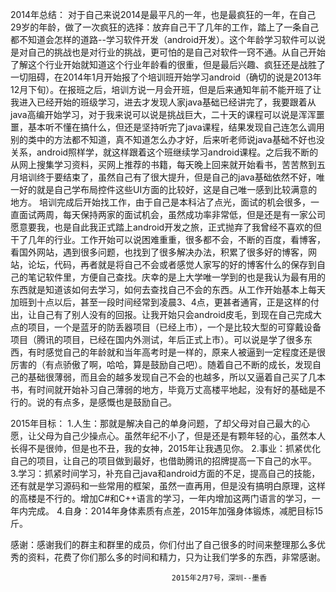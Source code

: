 2014年总结：
对于自己来说2014是最平凡的一年，也是最疯狂的一年，在自己29岁的年龄，做了一次疯狂的选择：放弃自己干了几年的工作，踏上了一条自己都不知道会怎样的道路--学习软件开发（android开发）。这个年龄学习软件可以说是对自己的挑战也是对行业的挑战，更可怕的是自己对软件一窍不通。从自己开始了解这个行业开始就知道这个行业年龄看的很重，但是最后兴趣、疯狂还是战胜了一切阻碍，在2014年1月开始报了个培训班开始学习android（确切的说是2013年12月下旬）。在报班之后，培训方说一月会开班，但是后来通知年前不能开班了让我进入已经开始的班级学习，进去才发现人家java基础已经讲完了，我要跟着从java高编开始学习，对于我来说可以说是挑战巨大，二十天的课程可以说是浑浑噩噩，基本听不懂在搞什么，但还是坚持听完了java课程，结果发现自己连怎么调用别的类中的方法都不知道，真不知道怎么办才好，后来听老师说java基础不好也没关系，android照样学，就这样跟着这个班继续学习android课程。之后我不断的从网上搜集学习资料，买网上推荐的书籍，每天晚上回来就开始看书，苦苦熬到五月培训终于要结束了，虽然自己有了很大提升，但是自己的java基础依然不好，唯一好的就是自己学布局控件这些UI方面的比较好，这是自己唯一感到比较满意的地方。
培训完成后开始找工作，由于自己是本科沾了点光，面试的机会很多，一直面试两周，每天保持两家的面试机会，虽然成功率非常低，但是还是有一家公司愿意要我，也是自此我正式踏上android开发之旅，正式抛弃了我曾经不喜欢的但干了几年的行业。工作开始可以说困难重重，很多都不会，不断的百度，看博客，看国外网站，遇到很多问题，也找到了很多解决办法，积累了很多好的博客，网站，论坛，代码，再者就是将自己不会或者感觉人家写的好的博客什么的保存到自己的笔记软件里，方便自己查找。庆幸的是上大学唯一学到的也是我认为最有用的东西就是知道该如何去学习，如何去查找自己不会的东西。从工作开始基本上每天加班到十点以后，甚至一段时间经常到凌晨3、4点，更甚者通宵，正是这样的付出，让自己有了别人没有的回报。让我开始只会android皮毛，到现在自己完成大点的项目，一个是蓝牙的防丢器项目（已经上市），一个是比较大型的可穿戴设备项目（腾讯的项目，已经在国内外测试，年后正式上市）。可以说是学了很多东西，有时感觉自己的年龄就和当年高考时是一样的，原来人被逼到一定程度还是很厉害的（有点骄傲了啊，哈哈，算是鼓励自己吧）。随着自己不断的成长，发现自己的基础很薄弱，而且会的越多发现自己不会的也越多，所以又逼着自己买了几本书，有时间就开始补习自己薄弱的地方，毕竟万丈高楼平地起，没有好的基础是不行的。说的有点多，是感慨也是鼓励自己。

2015年目标：
1.人生：那就是解决自己的单身问题，了却父母对自己最大的心愿，让父母为自己少操点心。虽然年纪不小了，但是还是有颗年轻的心，虽然本人长得不是很帅，但是也不丑，我的女神，2015年让我遇见你。
2.事业：抓紧优化自己的项目，让自己的项目做到最好，也借助腾讯的招牌提高一下自己的水平。
3.学习：抓紧时间学习，补充自己java和android方面的不足，提高自己的技能，还有就是学习源码和一些常用的框架，虽然一直再用，但是没有搞明白原理，这样的高楼是不行的。增加C#和C++语言的学习，一年内增加这两门语言的学习，一年内完成。
4.自身：2014年身体素质有点差，2015年加强身体锻炼，减肥目标15斤。

感谢：感谢我们的群主和群里的成员，你们付出了自己很多的时间来整理那么多优秀的资料，花费了你们那么多的时间和精力，只为让我们学多的东西，非常感谢。

                                        2015年2月7号，深圳--墨香                                                                                                                                                                                                                           
